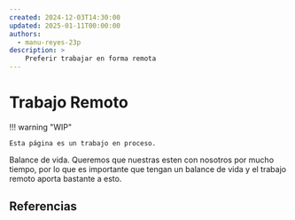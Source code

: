 ```yaml
---
created: 2024-12-03T14:30:00
updated: 2025-01-11T00:00:00
authors:
  - manu-reyes-23p
description: >
    Preferir trabajar en forma remota
---
```


# Trabajo Remoto

!!! warning "WIP"

    Esta página es un trabajo en proceso.

Balance de vida. Queremos que nuestras esten con nosotros por mucho tiempo, por lo que es importante que tengan un balance de vida y el trabajo remoto aporta bastante a esto.

## Referencias
